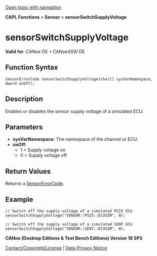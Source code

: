 [Open topic with navigation](../../../../../CANoeDEFamily.htm#Topics/CAPLFunctions/Sensor/Functions/CAPLfunctionSensorSwitchSupplyVoltage.md)

**CAPL Functions** » **Sensor** » **sensorSwitchSupplyVoltage**

# sensorSwitchSupplyVoltage

**Valid for**: CANoe DE • CANoe4SW DE

## Function Syntax

```plaintext
SensorErrorCode sensorSwitchSupplyVoltage(char[] sysVarNamespace, dword onOff);
```

## Description

Enables or disables the sensor supply voltage of a simulated ECU.

## Parameters

- **sysVarNamespace**: The namespace of the channel or ECU.
- **onOff**:
  - 1 = Supply voltage on
  - 0 = Supply voltage off

## Return Values

Returns a [SensorErrorCode](../CAPLfunctionsSensorEnumeration.md).

## Example

```plaintext
// Switch off the supply voltage of a simulated PSI5 ECU
sensorSwitchSupplyVoltage("SENSOR::PSI5::ECUSIM", 0);

// Switch off the supply voltage of a simulated SENT ECU
sensorSwitchSupplyVoltage("SENSOR::SENT::ECUSIM", 0);
```

**CANoe (Desktop Editions & Test Bench Editions) Version 18 SP3**

[Contact/Copyright/License](../../../Shared/ContactCopyrightLicense.md) | [Data Privacy Notice](https://www.vector.com/int/en/company/get-info/privacy-policy/)
